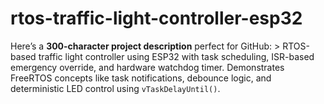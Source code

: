 # rtos-traffic-light-controller-esp32
Here’s a **300-character project description** perfect for GitHub:  > RTOS-based traffic light controller using ESP32 with task scheduling, ISR-based emergency override, and hardware watchdog timer. Demonstrates FreeRTOS concepts like task notifications, debounce logic, and deterministic LED control using `vTaskDelayUntil()`.
